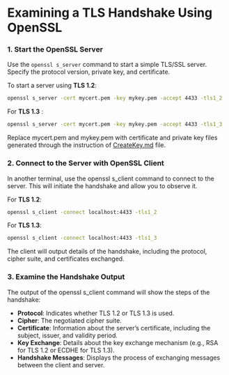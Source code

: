 # Examining a TLS Handshake Using OpenSSL

### 1. Start the OpenSSL Server

Use the `openssl s_server` command to start a simple TLS/SSL server. Specify the protocol version, private key, and certificate.

To start a server using **TLS 1.2**:

```bash
openssl s_server -cert mycert.pem -key mykey.pem -accept 4433 -tls1_2
```

For **TLS 1.3** :

```bash
openssl s_server -cert mycert.pem -key mykey.pem -accept 4433 -tls1_3
```
Replace mycert.pem and mykey.pem with certificate and private key files generated through the instruction of    [CreateKey.md](./CreateKey.md) file.

### 2. Connect to the Server with OpenSSL Client

In another terminal, use the openssl s_client command to connect to the server. This will initiate the handshake and allow you to observe it.

For **TLS 1.2**:

```bash
openssl s_client -connect localhost:4433 -tls1_2
```

For **TLS 1.3**:

```bash
openssl s_client -connect localhost:4433 -tls1_3
```

The client will output details of the handshake, including the protocol, cipher suite, and certificates exchanged.

### 3. Examine the Handshake Output

The output of the openssl s_client command will show the steps of the handshake:

- **Protocol**: Indicates whether TLS 1.2 or TLS 1.3 is used.
- **Cipher**: The negotiated cipher suite.
- **Certificate**: Information about the server’s certificate, including the subject, issuer, and validity period.
- **Key Exchange**: Details about the key exchange mechanism (e.g., RSA for TLS 1.2 or ECDHE for TLS 1.3).
- **Handshake Messages**: Displays the process of exchanging messages between the client and server.